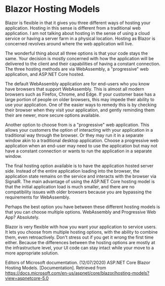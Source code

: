 # Blazor Hosting Models

Blazor is flexible in that it gives you three different ways of hosting your application. Hosting in this sense is different from a traditional web application. I am not talking about hosting in the sense of using a cloud service or having a server farm in a physical location. Hosting as Blazor is concerned revolves around where the web application will live.

The wonderful thing about all three options is that your code stays the same. Your decision is mostly concerned with how the application will be delivered to the client and their capabilities of having a constant connection. The three hosting methods are via WebAssembly, a "progressive" web application, and ASP.NET Core hosted.

The default WebAssembly application are for end-users who you know have browsers that support WebAssembly. This is almost all modern browsers such as Firefox, Chrome, and Edge. If your customer base has a large portion of people on older browsers, this may impede their ability to use your application. One of the easier ways to remedy this is by checking their browser when they visit your application, and gently reminding them their are newer, more secure options available.

Another option to choose from is a "progressive" web application. This allows your customers the option of interacting with your application in a traditional way through the browser. Or they may run it in a separate window akin to a traditional desktop application. Choose a progressive web application when an end-user may need to use the application but may not have a constant connection or wants to run the application in a separate window.

The final hosting option available is to have the application hosted server side. Instead of the entire application loading into the browser, the application state remains on the service and interacts with the browser via SignalR. The main advantage of using the ASP.NET Core hosting model is that the initial application load is much smaller, and there are no compatibility issues with older browsers because you are bypassing the requirements for WebAssembly.

Perhaps the best option you have between these different hosting models is that you can choose multiple options. WebAssembly and Progressive Web App? Absolutely.

Blazor is very flexible with how you want your application to service users. It lets you choose from multiple hosting options, with the ability to combine them, even retroactively. Don't stress out if you get it wrong the first time either. Because the differences between the hosting options are mostly at the infrastructure level, your UI code can stay intact while your move to a more appropriate solution.

Editors of Microsoft documentation. (12/07/2020) ASP.NET Core Blazor Hosting Models. [Documentation]. Retrieved from https://docs.microsoft.com/en-us/aspnet/core/blazor/hosting-models?view=aspnetcore-5.0
